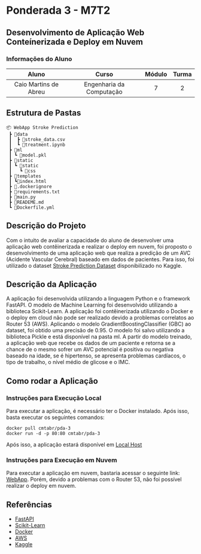 # Ponderada 3 - M7T2 
## Desenvolvimento de Aplicação Web Conteínerizada e Deploy em Nuvem

### Informações do Aluno  
Aluno | Curso | Módulo | Turma
:---: | :---: | :---: | :---:
Caio Martins de Abreu | Engenharia da Computação | 7 | 2

## Estrutura de Pastas
```
📦 WebApp Stroke Prediction
 ┣ 📂data
 ┃  ┣ 📜stroke_data.csv
 ┃  ┗ 📜treatment.ipynb 
 ┣ 📂ml
 ┃ ┗ 📜model.pkl
 ┣ 📂static
 ┃ ┗ 📂static
 ┃   ┗ 📜css
 ┣ 📂templates
 ┃ ┗📜index.html
 ┣ 📜.dockerignore
 ┣ 📜requirements.txt
 ┣ 📜main.py
 ┣ 📜READEME.md
 ┗ 📜Dockerfile.yml
```

## Descrição do Projeto
Com o intuito de avaliar a capacidade do aluno de desenvolver uma aplicação web contêinerizada e realizar o deploy em nuvem, foi proposto o desenvolvimento de uma aplicação web que realiza a predição de um AVC (Acidente Vascular Cerebral) baseado em dados de pacientes. Para isso, foi utilizado o dataset [Stroke Prediction Dataset](https://www.kaggle.com/datasets/prosperchuks/health-dataset?resource=download&select=stroke_data.csv) disponibilizado no Kaggle.

## Descrição da Aplicação
A aplicação foi desenvolvida utilizando a linguagem Python e o framework FastAPI. O modelo de Machine Learning foi desenvolvido utilizando a biblioteca Scikit-Learn. A aplicação foi contêinerizada utilizando o Docker e o deploy em cloud não pode ser realizado devido a problemas correlatos ao Router 53 (AWS). 
Aplicando o modelo GradientBoostingClassifier (GBC) ao dataset, foi obtido uma precisão de 0.95. O modelo foi salvo utilizando a biblioteca Pickle e está disponível na pasta ml. A partir do modelo treinado, a aplicação web que recebe os dados de um paciente e retorna se a chance de o mesmo sofrer um AVC potencial é positiva ou negativa baseado na idade, se é hipertenso, se apresenta problemas cardíacos, o tipo de trabalho, o nível médio de glicose e o IMC. 

## Como rodar a Aplicação
### Instruções para Execução Local
Para executar a aplicação, é necessário ter o Docker instalado. Após isso, basta executar os seguintes comandos:
```
docker pull cmtabr/pda-3
docker run -d -p 80:80 cmtabr/pda-3
```
Após isso, a aplicação estará disponível em [Local Host](http://localhost:80)

### Instruções para Execução em Nuvem
Para executar a aplicação em nuvem, bastaria acessar o seguinte link: [WebApp](https://ec2-18-208-172-6.compute-1.amazonaws.com:8000). Porém, devido a problemas com o Router 53, não foi possível realizar o deploy em nuvem. 

## Referências
- [FastAPI](https://fastapi.tiangolo.com/)
- [Scikit-Learn](https://scikit-learn.org/stable/)
- [Docker](https://www.docker.com/)
- [AWS](https://aws.amazon.com/pt/)
- [Kaggle](https://www.kaggle.com/)
